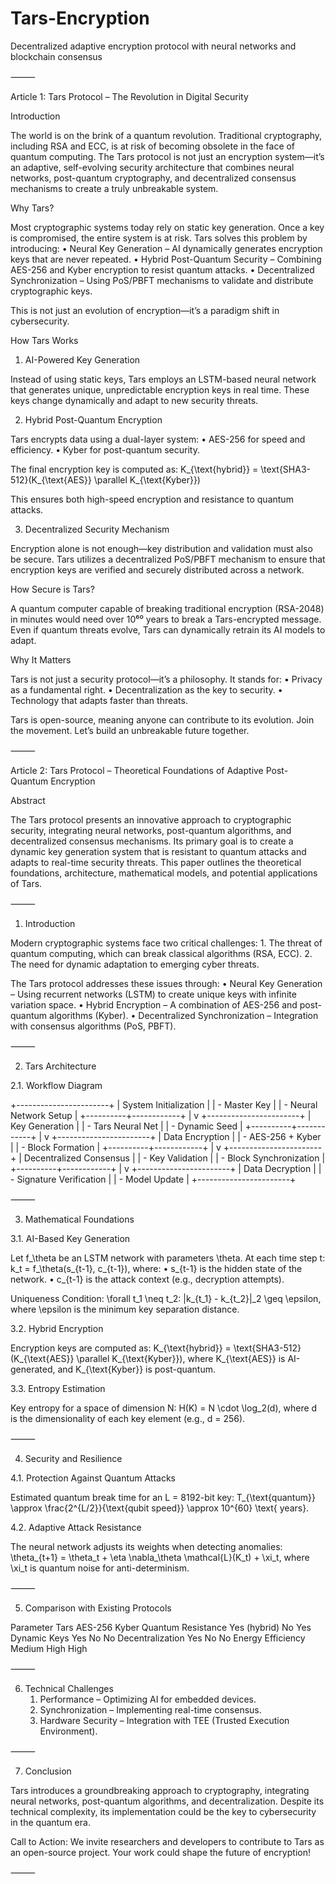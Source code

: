 # Tars-Encryption
Decentralized adaptive encryption protocol with neural networks and blockchain consensus

⸻

Article 1: Tars Protocol – The Revolution in Digital Security

Introduction

The world is on the brink of a quantum revolution. Traditional cryptography, including RSA and ECC, is at risk of becoming obsolete in the face of quantum computing. The Tars protocol is not just an encryption system—it’s an adaptive, self-evolving security architecture that combines neural networks, post-quantum cryptography, and decentralized consensus mechanisms to create a truly unbreakable system.

Why Tars?

Most cryptographic systems today rely on static key generation. Once a key is compromised, the entire system is at risk. Tars solves this problem by introducing:
	•	Neural Key Generation – AI dynamically generates encryption keys that are never repeated.
	•	Hybrid Post-Quantum Security – Combining AES-256 and Kyber encryption to resist quantum attacks.
	•	Decentralized Synchronization – Using PoS/PBFT mechanisms to validate and distribute cryptographic keys.

This is not just an evolution of encryption—it’s a paradigm shift in cybersecurity.

How Tars Works

1. AI-Powered Key Generation

Instead of using static keys, Tars employs an LSTM-based neural network that generates unique, unpredictable encryption keys in real time. These keys change dynamically and adapt to new security threats.

2. Hybrid Post-Quantum Encryption

Tars encrypts data using a dual-layer system:
	•	AES-256 for speed and efficiency.
	•	Kyber for post-quantum security.

The final encryption key is computed as:
K_{\text{hybrid}} = \text{SHA3-512}(K_{\text{AES}} \parallel K_{\text{Kyber}})

This ensures both high-speed encryption and resistance to quantum attacks.

3. Decentralized Security Mechanism

Encryption alone is not enough—key distribution and validation must also be secure. Tars utilizes a decentralized PoS/PBFT mechanism to ensure that encryption keys are verified and securely distributed across a network.

How Secure is Tars?

A quantum computer capable of breaking traditional encryption (RSA-2048) in minutes would need over 10⁶⁰ years to break a Tars-encrypted message. Even if quantum threats evolve, Tars can dynamically retrain its AI models to adapt.

Why It Matters

Tars is not just a security protocol—it’s a philosophy. It stands for:
	•	Privacy as a fundamental right.
	•	Decentralization as the key to security.
	•	Technology that adapts faster than threats.

Tars is open-source, meaning anyone can contribute to its evolution. Join the movement. Let’s build an unbreakable future together.

⸻

Article 2: Tars Protocol – Theoretical Foundations of Adaptive Post-Quantum Encryption

Abstract

The Tars protocol presents an innovative approach to cryptographic security, integrating neural networks, post-quantum algorithms, and decentralized consensus mechanisms. Its primary goal is to create a dynamic key generation system that is resistant to quantum attacks and adapts to real-time security threats. This paper outlines the theoretical foundations, architecture, mathematical models, and potential applications of Tars.

⸻

1. Introduction

Modern cryptographic systems face two critical challenges:
	1.	The threat of quantum computing, which can break classical algorithms (RSA, ECC).
	2.	The need for dynamic adaptation to emerging cyber threats.

The Tars protocol addresses these issues through:
	•	Neural Key Generation – Using recurrent networks (LSTM) to create unique keys with infinite variation space.
	•	Hybrid Encryption – A combination of AES-256 and post-quantum algorithms (Kyber).
	•	Decentralized Synchronization – Integration with consensus algorithms (PoS, PBFT).

⸻

2. Tars Architecture

2.1. Workflow Diagram

+-----------------------+
| System Initialization |
| - Master Key         |
| - Neural Network Setup |
+----------+------------+
           |
           v
+-----------------------+
| Key Generation       |
| - Tars Neural Net    |
| - Dynamic Seed       |
+----------+------------+
           |
           v
+-----------------------+
| Data Encryption       |
| - AES-256 + Kyber     |
| - Block Formation     |
+----------+------------+
           |
           v
+-----------------------+
| Decentralized Consensus |
| - Key Validation      |
| - Block Synchronization |
+----------+------------+
           |
           v
+-----------------------+
| Data Decryption       |
| - Signature Verification |
| - Model Update        |
+-----------------------+



⸻

3. Mathematical Foundations

3.1. AI-Based Key Generation

Let f_\theta be an LSTM network with parameters \theta. At each time step t:
k_t = f_\theta(s_{t-1}, c_{t-1}),
where:
	•	s_{t-1} is the hidden state of the network.
	•	c_{t-1} is the attack context (e.g., decryption attempts).

Uniqueness Condition:
\forall t_1 \neq t_2: \|k_{t_1} - k_{t_2}\|_2 \geq \epsilon,
where \epsilon is the minimum key separation distance.

3.2. Hybrid Encryption

Encryption keys are computed as:
K_{\text{hybrid}} = \text{SHA3-512}(K_{\text{AES}} \parallel K_{\text{Kyber}}),
where K_{\text{AES}} is AI-generated, and K_{\text{Kyber}} is post-quantum.

3.3. Entropy Estimation

Key entropy for a space of dimension N:
H(K) = N \cdot \log_2(d),
where d is the dimensionality of each key element (e.g., d = 256).

⸻

4. Security and Resilience

4.1. Protection Against Quantum Attacks

Estimated quantum break time for an L = 8192-bit key:
T_{\text{quantum}} \approx \frac{2^{L/2}}{\text{qubit speed}} \approx 10^{60} \text{ years}.

4.2. Adaptive Attack Resistance

The neural network adjusts its weights when detecting anomalies:
\theta_{t+1} = \theta_t + \eta \nabla_\theta \mathcal{L}(K_t) + \xi_t,
where \xi_t is quantum noise for anti-determinism.

⸻

5. Comparison with Existing Protocols

Parameter	Tars	AES-256	Kyber
Quantum Resistance	Yes (hybrid)	No	Yes
Dynamic Keys	Yes	No	No
Decentralization	Yes	No	No
Energy Efficiency	Medium	High	High



⸻

6. Technical Challenges
	1.	Performance – Optimizing AI for embedded devices.
	2.	Synchronization – Implementing real-time consensus.
	3.	Hardware Security – Integration with TEE (Trusted Execution Environment).

⸻

7. Conclusion

Tars introduces a groundbreaking approach to cryptography, integrating neural networks, post-quantum algorithms, and decentralization. Despite its technical complexity, its implementation could be the key to cybersecurity in the quantum era.

Call to Action:
We invite researchers and developers to contribute to Tars as an open-source project. Your work could shape the future of encryption!

⸻
